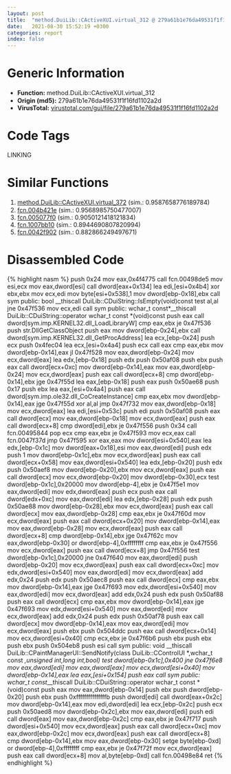 ```yaml
---
layout: post
title:  "method.DuiLib꞉꞉CActiveXUI.virtual_312 @ 279a61b1e76da49531f1f16fd1102a2d"
date:   2021-08-30 15:52:19 +0300
categories: report
index: false
---
```


# Generic Information
- **Function:** method.DuiLib꞉꞉CActiveXUI.virtual\_312
- **Origin (md5):** 279a61b1e76da49531f1f16fd1102a2d
- **VirusTotal:** [virustotal.com/gui/file/279a61b1e76da49531f1f16fd1102a2d][virustotal_ref]

# Code Tags
<span class="tag" id="LINKING">LINKING</span>


# Similar Functions

1. [method.DuiLib꞉꞉CActiveXUI.virtual\_372][similar_1_ref] (sim.: 0.9587658776189784)
2. [fcn.004b421e][similar_2_ref] (sim.: 0.9568985750477007)
3. [fcn.005077f0][similar_3_ref] (sim.: 0.9050121418121834)
4. [fcn.1007bb10][similar_4_ref] (sim.: 0.8944690807820994)
5. [fcn.0042f902][similar_5_ref] (sim.: 0.882866249497671)


# Disassembled Code

{% highlight nasm %}
push 0x24
mov eax,0x4f4775
call fcn.00498de5
mov esi,ecx
mov eax,dword[esi]
call dword[eax+0x134]
lea edi,[esi+0x4b4]
xor ebx,ebx
mov ecx,edi
mov byte[esi+0x538],1
mov dword[ebp-0x18],ebx
call sym public: bool __thiscall DuiLib::CDuiString::IsEmpty(void)const
test al,al
jne 0x47f536
mov ecx,edi
call sym public: wchar_t const*__thiscall DuiLib::CDuiString::operator wchar_t const *(void)const
push eax
call dword[sym.imp.KERNEL32.dll_LoadLibraryW]
cmp eax,ebx
je 0x47f536
push str.DllGetClassObject
push eax
mov dword[ebp-0x24],ebx
call dword[sym.imp.KERNEL32.dll_GetProcAddress]
lea ecx,[ebp-0x24]
push ecx
push 0x4fec04
lea ecx,[esi+0x4a4]
push ecx
call eax
cmp eax,ebx
mov dword[ebp-0x14],eax
jl 0x47f528
mov eax,dword[ebp-0x24]
mov ecx,dword[eax]
lea edx,[ebp-0x18]
push edx
push 0x50af08
push ebx
push eax
call dword[ecx+0xc]
mov dword[ebp-0x14],eax
mov eax,dword[ebp-0x24]
mov ecx,dword[eax]
push eax
call dword[ecx+8]
cmp dword[ebp-0x14],ebx
jge 0x47f55d
lea eax,[ebp-0x18]
push eax
push 0x50ae68
push 0x17
push ebx
lea eax,[esi+0x4a4]
push eax
call dword[sym.imp.ole32.dll_CoCreateInstance]
cmp eax,ebx
mov dword[ebp-0x14],eax
jge 0x47f55d
xor al,al
jmp 0x47f732
mov eax,dword[ebp-0x18]
mov ecx,dword[eax]
lea edi,[esi+0x53c]
push edi
push 0x50af08
push eax
call dword[ecx]
mov eax,dword[ebp-0x18]
mov ecx,dword[eax]
push eax
call dword[ecx+8]
cmp dword[edi],ebx
je 0x47f556
push 0x34
call fcn.00495844
pop ecx
cmp eax,ebx
je 0x47f593
mov ecx,eax
call fcn.0047f37d
jmp 0x47f595
xor eax,eax
mov dword[esi+0x540],eax
lea edx,[ebp-0x1c]
mov dword[eax+0x18],esi
mov eax,dword[edi]
push edx
push 1
mov dword[ebp-0x1c],ebx
mov ecx,dword[eax]
push eax
call dword[ecx+0x58]
mov eax,dword[esi+0x540]
lea edx,[ebp-0x20]
push edx
push 0x50aef8
mov dword[ebp-0x20],ebx
mov ecx,dword[eax]
push eax
call dword[ecx]
mov ecx,dword[ebp-0x20]
mov dword[ebp-0x30],ecx
test dword[ebp-0x1c],0x20000
mov dword[ebp-4],ebx
je 0x47f5e1
mov eax,dword[edi]
mov edx,dword[eax]
push ecx
push eax
call dword[edx+0xc]
mov eax,dword[edi]
lea edx,[ebp-0x28]
push edx
push 0x50ae88
mov dword[ebp-0x28],ebx
mov ecx,dword[eax]
push eax
call dword[ecx]
mov eax,dword[ebp-0x28]
cmp eax,ebx
je 0x47f60d
mov ecx,dword[eax]
push eax
call dword[ecx+0x20]
mov dword[ebp-0x14],eax
mov eax,dword[ebp-0x28]
mov ecx,dword[eax]
push eax
call dword[ecx+8]
cmp dword[ebp-0x14],ebx
jge 0x47f62c
mov eax,dword[ebp-0x30]
or dword[ebp-4],0xffffffff
cmp eax,ebx
je 0x47f556
mov ecx,dword[eax]
push eax
call dword[ecx+8]
jmp 0x47f556
test dword[ebp-0x1c],0x20000
jne 0x47f640
mov eax,dword[edi]
push dword[ebp-0x20]
mov ecx,dword[eax]
push eax
call dword[ecx+0xc]
mov edx,dword[esi+0x540]
mov eax,dword[edi]
mov ecx,dword[eax]
add edx,0x24
push edx
push 0x50aec8
push eax
call dword[ecx]
cmp eax,ebx
mov dword[ebp-0x14],eax
jge 0x47f693
mov edx,dword[esi+0x540]
mov eax,dword[edi]
mov ecx,dword[eax]
add edx,0x24
push edx
push 0x50af88
push eax
call dword[ecx]
cmp eax,ebx
mov dword[ebp-0x14],eax
jge 0x47f693
mov edx,dword[esi+0x540]
mov eax,dword[edi]
mov ecx,dword[eax]
add edx,0x24
push edx
push 0x50af78
push eax
call dword[ecx]
mov dword[ebp-0x14],eax
mov eax,dword[edi]
mov ecx,dword[eax]
push ebx
push 0x504ddc
push eax
call dword[ecx+0x14]
mov ecx,dword[esi+0x40]
cmp ecx,ebx
je 0x47f6b6
push ebx
push ebx
push ebx
push 0x504eb8
push esi
call sym public: void __thiscall DuiLib::CPaintManagerUI::SendNotify(class DuiLib::CControlUI *,wchar_t const *,unsigned int,long int,bool)
test dword[ebp-0x1c],0x400
jne 0x47f6e8
mov eax,dword[edi]
mov eax,dword[eax]
mov ecx,dword[esi+0x40]
mov dword[ebp-0x14],eax
lea eax,[esi+0x154]
push eax
call sym public: wchar_t const*__thiscall DuiLib::CDuiString::operator wchar_t const *(void)const
push eax
mov eax,dword[ebp-0x14]
push ebx
push dword[ebp-0x20]
push ebx
push 0xfffffffffffffffb
push dword[edi]
call dword[eax+0x2c]
mov dword[ebp-0x14],eax
mov edi,dword[edi]
lea ecx,[ebp-0x2c]
push ecx
push 0x50aed8
mov dword[ebp-0x2c],ebx
mov eax,dword[edi]
push edi
call dword[eax]
mov eax,dword[ebp-0x2c]
cmp eax,ebx
je 0x47f717
push dword[esi+0x540]
mov ecx,dword[eax]
push eax
call dword[ecx+0xc]
mov eax,dword[ebp-0x2c]
mov ecx,dword[eax]
push eax
call dword[ecx+8]
cmp dword[ebp-0x14],ebx
mov eax,dword[ebp-0x30]
setge byte[ebp-0xd]
or dword[ebp-4],0xffffffff
cmp eax,ebx
je 0x47f72f
mov ecx,dword[eax]
push eax
call dword[ecx+8]
mov al,byte[ebp-0xd]
call fcn.00498e84
ret
{% endhighlight %}


[similar_1_ref]: /report/method.DuiLib꞉꞉CActiveXUI.virtual_372@be7fba7cc724acf4ae2900d99e0fc9c3
[similar_2_ref]: /report/fcn.004b421e@b3771987fba16f4fba07d1109ec72c76
[similar_3_ref]: /report/fcn.005077f0@e2ba7f10eb234338a49853c34d7d9c56
[similar_4_ref]: /report/fcn.1007bb10@2585b133c2e70968905cce13b1fc2654
[similar_5_ref]: /report/fcn.0042f902@b49682c7791beec133296706671e7cb3
[virustotal_ref]: https://www.virustotal.com/gui/file/279a61b1e76da49531f1f16fd1102a2d